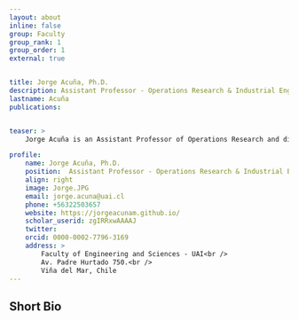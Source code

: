 ```yaml
---
layout: about
inline: false
group: Faculty
group_rank: 1
group_order: 1
external: true


title: Jorge Acuña, Ph.D.
description: Assistant Professor - Operations Research & Industrial Engineering 
lastname: Acuña
publications: 


teaser: >
    Jorge Acuña is an Assistant Professor of Operations Research and director of the Health Systems Engineering Laboratory (HSE Lab) at Universidad Adolfo Ibáñez. He also serves as a Courtesy Assistant Professor in Industrial and Management Systems Engineering at the University of South Florida (USF). His research focuses on applying operations research to healthcare systems, aiming to enhance patient outcomes and access. Professor Acuña develops innovative mathematical models that utilize optimization, game theory, and stochastic programming to address pressing health challenges. His current work focuses on emergency department overcrowding, waiting lists, surgery scheduling, kidney transplants, hospital length of stay, food waste, and emergency medical services. He earned a Ph.D. (2021) and MSc. (2018) in Industrial Engineering from USF, and a B.S. in Civil Industrial Engineering from Universidad de La Frontera (2015). He has taught medical students and mentored doctoral and master’s students in engineering.

profile:
    name: Jorge Acuña, Ph.D.
    position:  Assistant Professor - Operations Research & Industrial Engineering UAI
    align: right
    image: Jorge.JPG
    email: jorge.acuna@uai.cl
    phone: +56322503657
    website: https://jorgeacunam.github.io/
    scholar_userid: zgIRRxwAAAAJ
    twitter: 
    orcid: 0000-0002-7796-3169
    address: >
        Faculty of Engineering and Sciences - UAI<br />
        Av. Padre Hurtado 750.<br />        
        Viña del Mar, Chile
---
```



## Short Bio
